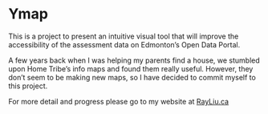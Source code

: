 # Ymap

This is a project to present an intuitive visual tool that will improve the accessibility of the assessment data on Edmonton’s Open Data Portal. 

A few years back when I was helping my parents find a house, we stumbled upon Home Tribe’s info maps and found them really useful. However, they don’t seem to be making new maps, so I have decided to commit myself to this project.

For more detail and progress please go to my website at [RayLiu.ca](https://rayliu.ca "Ray's Space")
